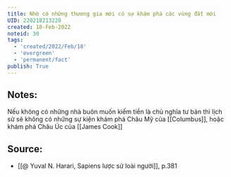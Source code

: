 ```yaml
---
title: Nhờ có những thương gia mới có sự khám phá các vùng đất mới
UID: 220218213228
created: 18-Feb-2022
noteid: 30
tags:
  - 'created/2022/Feb/18'
  - 'evergreen'
  - 'permanent/fact'
publish: True
---
```

## Notes:
Nếu không có những nhà buôn muốn kiếm tiền là chủ nghĩa tư bản thì lịch sử sẽ không có những sự kiện khám phá Châu Mỹ của [[Columbus]], hoặc khám phá Châu Úc của [[James Cook]]

## Source:
- [[@ Yuval N. Harari, Sapiens lược sử loài người]], p.381


